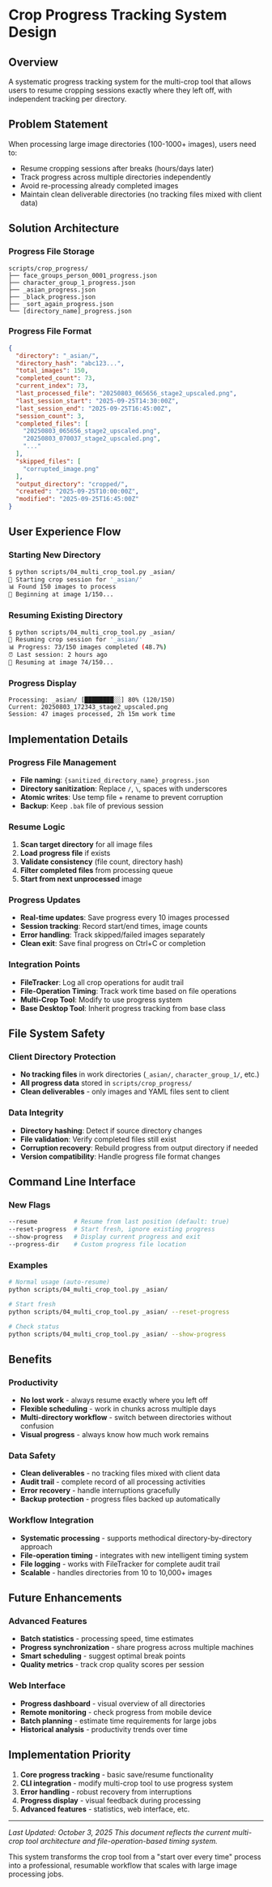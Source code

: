# Crop Progress Tracking System Design

## Overview
A systematic progress tracking system for the multi-crop tool that allows users to resume cropping sessions exactly where they left off, with independent tracking per directory.

## Problem Statement
When processing large image directories (100-1000+ images), users need to:
- Resume cropping sessions after breaks (hours/days later)
- Track progress across multiple directories independently
- Avoid re-processing already completed images
- Maintain clean deliverable directories (no tracking files mixed with client data)

## Solution Architecture

### Progress File Storage
```
scripts/crop_progress/
├── face_groups_person_0001_progress.json
├── character_group_1_progress.json
├── _asian_progress.json
├── _black_progress.json
├── _sort_again_progress.json
└── [directory_name]_progress.json
```

### Progress File Format
```json
{
  "directory": "_asian/",
  "directory_hash": "abc123...",
  "total_images": 150,
  "completed_count": 73,
  "current_index": 73,
  "last_processed_file": "20250803_065656_stage2_upscaled.png",
  "last_session_start": "2025-09-25T14:30:00Z",
  "last_session_end": "2025-09-25T16:45:00Z",
  "session_count": 3,
  "completed_files": [
    "20250803_065656_stage2_upscaled.png",
    "20250803_070037_stage2_upscaled.png",
    "..."
  ],
  "skipped_files": [
    "corrupted_image.png"
  ],
  "output_directory": "cropped/",
  "created": "2025-09-25T10:00:00Z",
  "modified": "2025-09-25T16:45:00Z"
}
```

## User Experience Flow

### Starting New Directory
```bash
$ python scripts/04_multi_crop_tool.py _asian/
🎯 Starting crop session for '_asian/'
📊 Found 150 images to process
🚀 Beginning at image 1/150...
```

### Resuming Existing Directory
```bash
$ python scripts/04_multi_crop_tool.py _asian/
🎯 Resuming crop session for '_asian/'
📊 Progress: 73/150 images completed (48.7%)
⏰ Last session: 2 hours ago
🚀 Resuming at image 74/150...
```

### Progress Display
```
Processing: _asian/ [████████░░] 80% (120/150)
Current: 20250803_172343_stage2_upscaled.png
Session: 47 images processed, 2h 15m work time
```

## Implementation Details

### Progress File Management
- **File naming**: `{sanitized_directory_name}_progress.json`
- **Directory sanitization**: Replace `/`, `\`, spaces with underscores
- **Atomic writes**: Use temp file + rename to prevent corruption
- **Backup**: Keep `.bak` file of previous session

### Resume Logic
1. **Scan target directory** for all image files
2. **Load progress file** if exists
3. **Validate consistency** (file count, directory hash)
4. **Filter completed files** from processing queue
5. **Start from next unprocessed** image

### Progress Updates
- **Real-time updates**: Save progress every 10 images processed
- **Session tracking**: Record start/end times, image counts
- **Error handling**: Track skipped/failed images separately
- **Clean exit**: Save final progress on Ctrl+C or completion

### Integration Points
- **FileTracker**: Log all crop operations for audit trail
- **File-Operation Timing**: Track work time based on file operations
- **Multi-Crop Tool**: Modify to use progress system
- **Base Desktop Tool**: Inherit progress tracking from base class

## File System Safety

### Client Directory Protection
- **No tracking files** in work directories (`_asian/`, `character_group_1/`, etc.)
- **All progress data** stored in `scripts/crop_progress/`
- **Clean deliverables** - only images and YAML files sent to client

### Data Integrity
- **Directory hashing**: Detect if source directory changes
- **File validation**: Verify completed files still exist
- **Corruption recovery**: Rebuild progress from output directory if needed
- **Version compatibility**: Handle progress file format changes

## Command Line Interface

### New Flags
```bash
--resume          # Resume from last position (default: true)
--reset-progress  # Start fresh, ignore existing progress
--show-progress   # Display current progress and exit
--progress-dir    # Custom progress file location
```

### Examples
```bash
# Normal usage (auto-resume)
python scripts/04_multi_crop_tool.py _asian/

# Start fresh
python scripts/04_multi_crop_tool.py _asian/ --reset-progress

# Check status
python scripts/04_multi_crop_tool.py _asian/ --show-progress
```

## Benefits

### Productivity
- **No lost work** - always resume exactly where you left off
- **Flexible scheduling** - work in chunks across multiple days
- **Multi-directory workflow** - switch between directories without confusion
- **Visual progress** - always know how much work remains

### Data Safety
- **Clean deliverables** - no tracking files mixed with client data
- **Audit trail** - complete record of all processing activities
- **Error recovery** - handle interruptions gracefully
- **Backup protection** - progress files backed up automatically

### Workflow Integration
- **Systematic processing** - supports methodical directory-by-directory approach
- **File-operation timing** - integrates with new intelligent timing system
- **File logging** - works with FileTracker for complete audit trail
- **Scalable** - handles directories from 10 to 10,000+ images

## Future Enhancements

### Advanced Features
- **Batch statistics** - processing speed, time estimates
- **Progress synchronization** - share progress across multiple machines
- **Smart scheduling** - suggest optimal break points
- **Quality metrics** - track crop quality scores per session

### Web Interface
- **Progress dashboard** - visual overview of all directories
- **Remote monitoring** - check progress from mobile device
- **Batch planning** - estimate time requirements for large jobs
- **Historical analysis** - productivity trends over time

## Implementation Priority
1. **Core progress tracking** - basic save/resume functionality
2. **CLI integration** - modify multi-crop tool to use progress system
3. **Error handling** - robust recovery from interruptions
4. **Progress display** - visual feedback during processing
5. **Advanced features** - statistics, web interface, etc.

---

*Last Updated: October 3, 2025*
*This document reflects the current multi-crop tool architecture and file-operation-based timing system.*

This system transforms the crop tool from a "start over every time" process into a professional, resumable workflow that scales with large image processing jobs.

